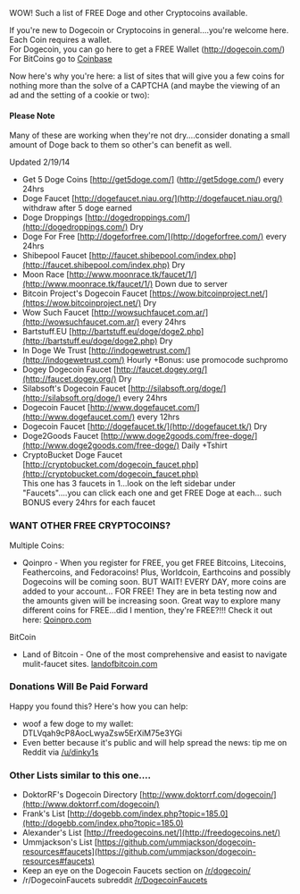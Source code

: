 WOW!  Such a list of FREE Doge and other Cryptocoins available.  

If you're new to Dogecoin or Cryptocoins in general....you're welcome here.  Each Coin requires a wallet.<br>For Dogecoin, you can go here to get a FREE Wallet (http://dogecoin.com/)<br> For BitCoins go to [Coinbase](https://coinbase.com/?r=52e871a6d06c00e58e00011d&utm_campaign=user-referral&src=referral-link) 


Now here's why you're here:  a list of sites that will give you a few coins for nothing more than the solve of a CAPTCHA (and maybe the viewing of an ad and the setting of a cookie or two): 

#### Please Note ####

Many of these are working when they're not dry....consider donating a small amount of Doge back to them so other's can benefit as well. 

Updated 2/19/14

- Get 5 Doge Coins [http://get5doge.com/] (http://get5doge.com/)     every 24hrs
- Doge Faucet [http://dogefaucet.niau.org/](http://dogefaucet.niau.org/)    withdraw after 5 doge earned 
- Doge Droppings [http://dogedroppings.com/](http://dogedroppings.com/)     Dry 
- Doge For Free [http://dogeforfree.com/](http://dogeforfree.com/)     every 24hrs
- Shibepool Faucet [http://faucet.shibepool.com/index.php](http://faucet.shibepool.com/index.php)     Dry
- Moon Race [http://www.moonrace.tk/faucet/1/](http://www.moonrace.tk/faucet/1/)     Down due to server
- Bitcoin Project's Dogecoin Faucet [https://wow.bitcoinproject.net/](https://wow.bitcoinproject.net/)     Dry
- Wow Such Faucet [http://wowsuchfaucet.com.ar/](http://wowsuchfaucet.com.ar/)     every 24hrs
- Bartstuff.EU [http://bartstuff.eu/doge/doge2.php](http://bartstuff.eu/doge/doge2.php)     Dry
- In Doge We Trust [http://indogewetrust.com/](http://indogewetrust.com/)     Hourly +Bonus: use promocode  suchpromo
- Dogey Dogecoin Faucet [http://faucet.dogey.org/](http://faucet.dogey.org/)     Dry
- Silabsoft's Dogecoin Faucet [http://silabsoft.org/doge/](http://silabsoft.org/doge/)      every 24hrs
- Dogecoin Faucet [http://www.dogefaucet.com/](http://www.dogefaucet.com/)     every 12hrs 
- Dogecoin Faucet [http://dogefaucet.tk/](http://dogefaucet.tk/)     Dry
- Doge2Goods Faucet [http://www.doge2goods.com/free-doge/](http://www.doge2goods.com/free-doge/)     Daily +Tshirt 
- CryptoBucket Doge Faucet [http://cryptobucket.com/dogecoin_faucet.php](http://cryptobucket.com/dogecoin_faucet.php)<br> This one has 3 faucets in 1...look on the left sidebar under "Faucets"....you can click each one and get FREE Doge at each... such BONUS      every 24hrs for each faucet


### WANT OTHER FREE CRYPTOCOINS?


Multiple Coins:
- Qoinpro - When you register for FREE, you get FREE Bitcoins, Litecoins, Feathercoins, and Fedoracoins!  Plus, Worldcoin, Earthcoins and possibly Dogecoins will be coming soon.  BUT WAIT!  EVERY DAY, more coins are added to your account... FOR FREE!  They are in beta testing now and the amounts given will be increasing soon. Great way to explore many different coins for FREE...did I mention, they're FREE?!!! Check it out here:   [Qoinpro.com](http://www.qoinpro.com/9ce06a581778a44005fab8f9ef69a6c8)

BitCoin
- Land of Bitcoin - One of the most comprehensive and easist to navigate mulit-faucet sites. [landofbitcoin.com](http://www.landofbitcoin.com/?r=aBnl69tztoPl2bOR)



### Donations Will Be Paid Forward

Happy you found this? Here's how you can help:

- woof a few doge to my wallet:  DTLVqah9cP8AocLwyaZsw5ErXiM75e3YGi
- Even better because it's public and will help spread the news: tip me on Reddit via [/u/dinky1s](http://reddit.com/u/dinky1s) 


### Other Lists similar to this one....

- DoktorRF's Dogecoin Directory [http://www.doktorrf.com/dogecoin/](http://www.doktorrf.com/dogecoin/)
- Frank's List [http://dogebb.com/index.php?topic=185.0](http://dogebb.com/index.php?topic=185.0)
- Alexander's List [http://freedogecoins.net/](http://freedogecoins.net/)
- Ummjackson's List [https://github.com/ummjackson/dogecoin-resources#faucets](https://github.com/ummjackson/dogecoin-resources#faucets)
- Keep an eye on the Dogecoin Faucets section on [/r/dogecoin/](http://www.reddit.com/r/dogecoin/)
- /r/DogecoinFaucets subreddit [/r/DogecoinFaucets](http://www.reddit.com/r/dogecoinfaucets/)



